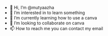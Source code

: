 - 👋 Hi, I’m @mutyaazha
- 👀 I’m interested in to learn something 
- 🌱 I’m currently learning how to use a canva
- 💞️ I’m looking to collaborate on canva
- 📫 How to reach me you can contact my email

<!---
mutyaazha/mutyaazha is a ✨ special ✨ repository because its `README.md` (this file) appears on your GitHub profile.
You can click the Preview link to take a look at your changes.
--->
